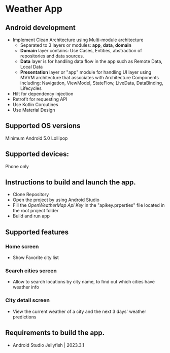 # Weather App

## Android development
- Implement Clean Architecture using Multi-module architecture
  - Separated to 3 layers or modules: **app**, **data**, **domain**
  - **Domain** layer contains: Use Cases, Entities, abstraction of repositories and data sources.
  - **Data** layer is for handling data flow in the app such as Remote Data, Local Data
  - **Presentation** layer or "app" module for handling UI layer using MVVM architecture that associates with Architecture Components including: Navigation, ViewModel, StateFlow, LiveData, DataBinding, Lifecycles
- Hilt for dependency injection
- Retrofit for requesting API
- Use Kotlin Coroutines
- Use Material Design
  
 ## Supported OS versions
 Minimum Android 5.0 Lollipop
 ## Supported devices: 
 Phone only
 ## Instructions to build and launch the app.
- Clone Repository
- Open the project by using Android Studio
- Fill the _OpenWeatherMap Api Key_ in the "apikey.prperties" file located in the root project folder
- Build and run app
  
 ## Supported features
  ### Home screen
  - Show Favorite city list
  ### Search cities screen
  - Allow to search locations by city name, to find out which cities have weather info
  ### City detail screen
  - View the current weather of a city and the next 3 days' weather predictions
  
 ## Requirements to build the app.
  - Android Studio Jellyfish | 2023.3.1
